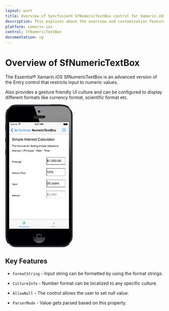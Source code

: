 ```yaml
---
layout: post
title: Overview of Syncfusion® SfNumericTextBox control for Xamarin.iOS
description: This explains about the overview and customization features available in SfNumericTextBox control in Xamarin.iOS platform.
platform: xamarin.ios
control: SfNumericTextBox
documentation: ug
---
```


# Overview of SfNumericTextBox

The Essential® Xamarin.iOS SfNumericTextBox is an advanced version of the Entry control that restricts input to numeric values.

Also provides a gesture friendly UI culture and can be configured to display different formats like currency format, scientific format etc.

![Overview](images/Overview.png)

## Key Features

* `FormatString` - Input string can be formatted by using the format strings.

* `CultureInfo` - Number format can be localized to any specific culture.

* `AllowNull` - The control allows the user to set null value.

* `ParserMode` - Value gets parsed based on this property.





